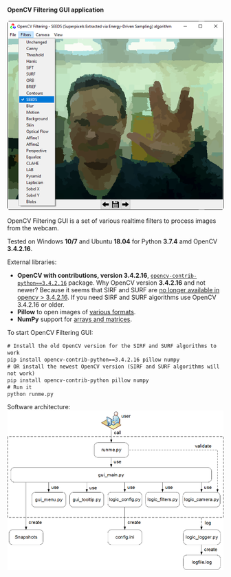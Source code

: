 #### OpenCV Filtering GUI application

![OpenCV Filtering GUI](data/2019.12.16-opencv-filtering-gui.png)

OpenCV Filtering GUI is a set of various realtime filters
to process images from the webcam.

Tested on Windows **10/7** and Ubuntu **18.04** for Python **3.7.4** amd OpenCV **3.4.2.16**.

External libraries:
   * **OpenCV with contributions, version 3.4.2.16**, [`opencv-contrib-python==3.4.2.16`](https://pypi.org/project/opencv-contrib-python) package.
     Why OpenCV version **3.4.2.16** and not newer? Because it seems that SIRF and SURF are
     [no longer available in opencv > 3.4.2.16](https://github.com/DynaSlum/satsense/issues/13).
     If you need SIRF and SURF algorithms use OpenCV 3.4.2.16 or older.
   * **Pillow** to open images of [various formats](https://pillow.readthedocs.io/en/stable/handbook/image-file-formats.html).
   * **NumPy** support for [arrays and matrices](https://numpy.org/).

To start OpenCV Filtering GUI:
```shell script
# Install the old OpenCV version for the SIRF and SURF algorithms to work
pip install opencv-contrib-python==3.4.2.16 pillow numpy
# OR install the newest OpenCV version (SIRF and SURF algorithms will not work)
pip install opencv-contrib-python pillow numpy
# Run it
python runme.py
```

Software architecture:
![Software architecture](data/2019.09.29-opencv-filtering-architecture.png)
